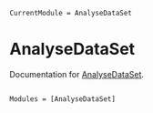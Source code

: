 ```@meta
CurrentModule = AnalyseDataSet
```

# AnalyseDataSet

Documentation for [AnalyseDataSet](https://github.com/robertfeldt/AnalyseDataSet.jl).

```@index
```

```@autodocs
Modules = [AnalyseDataSet]
```
